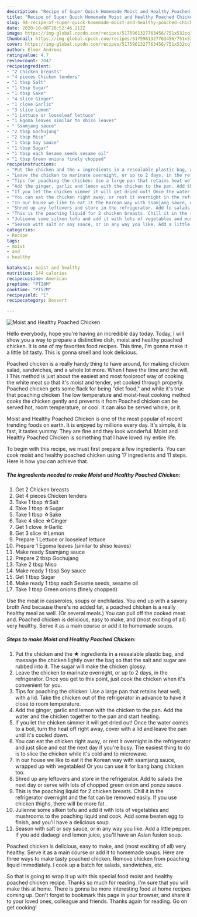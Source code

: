 ```yaml
---
description: "Recipe of Super Quick Homemade Moist and Healthy Poached Chicken"
title: "Recipe of Super Quick Homemade Moist and Healthy Poached Chicken"
slug: 44-recipe-of-super-quick-homemade-moist-and-healthy-poached-chicken
date: 2020-10-08T20:52:46.212Z
image: https://img-global.cpcdn.com/recipes/5175961327763456/751x532cq70/moist-and-healthy-poached-chicken-recipe-main-photo.jpg
thumbnail: https://img-global.cpcdn.com/recipes/5175961327763456/751x532cq70/moist-and-healthy-poached-chicken-recipe-main-photo.jpg
cover: https://img-global.cpcdn.com/recipes/5175961327763456/751x532cq70/moist-and-healthy-poached-chicken-recipe-main-photo.jpg
author: Elmer Andrews
ratingvalue: 4.7
reviewcount: 7047
recipeingredient:
- "2 Chicken breasts"
- "4 pieces Chicken tenders"
- "1 tbsp Salt"
- "1 tbsp Sugar"
- "1 tbsp Sake"
- "4 slice Ginger"
- "1 clove Garlic"
- "3 slice Lemon"
- "1 Lettuce or looseleaf lettuce"
- "1 Egoma leaves similar to shiso leaves"
- " Ssamjang sauce"
- "2 tbsp Gochujang"
- "2 tbsp Miso"
- "1 tbsp Soy sauce"
- "1 tbsp Sugar"
- "1 tbsp each Sesame seeds sesame oil"
- "1 tbsp Green onions finely chopped"
recipeinstructions:
- "Put the chicken and the ★ ingredients in a resealable plastic bag, and massage the chicken lightly over the bag so that the salt and sugar are rubbed into it. The sugar will make the chicken glossy."
- "Leave the chicken to marinate overnight, or up to 2 days, in the refrigerator. Once you get to this point, just cook the chicken when it&#39;s convenient for you."
- "Tips for poaching the chicken: Use a large pan that retains heat well, with a lid. Take the chicken out of the refrigerator in advance to have it close to room temperature."
- "Add the ginger, garlic and lemon with the chicken to the pan. Add the water and the chicken together to the pan and start heating."
- "If you let the chicken simmer it will get dried out! Once the water comes to a boil, turn the heat off right away, cover with a lid and leave the pan until it&#39;s cooled down."
- "You can eat the chicken right away, or rest it overnight in the refrigerator and just slice and eat the next day if you&#39;re busy. The easiest thing to do is to slice the chicken while it&#39;s cold and to microwave."
- "In our house we like to eat it the Korean way with ssamjang sauce, wrapped up with vegetables! Or you can use it for bang bang chicken too."
- "Shred up any leftovers and store in the refrigerator. Add to salads the next day or serve with lots of chopped green onion and ponzu sauce."
- "This is the poaching liquid for 2 chicken breasts. Chill it in the refrigerator overnight and the fat can be removed easily. If you use chicken thighs, there will be more fat ."
- "Julienne some silken tofu and add it with lots of vegetables and mushrooms to the poaching liquid and cook. Add some beaten egg to finish, and you&#39;ll have a delicious soup."
- "Season with salt or soy sauce, or in any way you like. Add a little pepper. If you add dadaegi and lemon juice, you&#39;ll have an Asian fusion soup."
categories:
- Recipe
tags:
- moist
- and
- healthy

katakunci: moist and healthy 
nutrition: 144 calories
recipecuisine: American
preptime: "PT28M"
cooktime: "PT57M"
recipeyield: "1"
recipecategory: Dessert

---
```



![Moist and Healthy Poached Chicken](https://img-global.cpcdn.com/recipes/5175961327763456/751x532cq70/moist-and-healthy-poached-chicken-recipe-main-photo.jpg)

Hello everybody, hope you're having an incredible day today. Today, I will show you a way to prepare a distinctive dish, moist and healthy poached chicken. It is one of my favorites food recipes. This time, I'm gonna make it a little bit tasty. This is gonna smell and look delicious.

Poached chicken is a really handy thing to have around, for making chicken salad, sandwiches, and a whole lot more. When I have the time and the will, I This method is just about the easiest and most foolproof way of cooking the white meat so that it&#39;s moist and tender, yet cooked through properly. Poached chicken gets some flack for being &#34;diet food,&#34; and while it&#39;s true that poaching chicken The low temperature and moist-heat cooking method cooks the chicken gently and prevents it from Poached chicken can be served hot, room temperature, or cool. It can also be served whole, or it.

Moist and Healthy Poached Chicken is one of the most popular of recent trending foods on earth. It is enjoyed by millions every day. It's simple, it is fast, it tastes yummy. They are fine and they look wonderful. Moist and Healthy Poached Chicken is something that I have loved my entire life.


To begin with this recipe, we must first prepare a few ingredients. You can cook moist and healthy poached chicken using 17 ingredients and 11 steps. Here is how you can achieve that.

<!--inarticleads1-->

##### The ingredients needed to make Moist and Healthy Poached Chicken:

1. Get 2 Chicken breasts
1. Get 4 pieces Chicken tenders
1. Take 1 tbsp ☆Salt
1. Take 1 tbsp ☆Sugar
1. Take 1 tbsp ☆Sake
1. Take 4 slice ☆Ginger
1. Get 1 clove ☆Garlic
1. Get 3 slice ☆Lemon
1. Prepare 1 Lettuce or looseleaf lettuce
1. Prepare 1 Egoma leaves (similar to shiso leaves)
1. Make ready  Ssamjang sauce
1. Prepare 2 tbsp Gochujang
1. Take 2 tbsp Miso
1. Make ready 1 tbsp Soy sauce
1. Get 1 tbsp Sugar
1. Make ready 1 tbsp each Sesame seeds, sesame oil
1. Take 1 tbsp Green onions (finely chopped)


Use the meat in casseroles, soups or enchiladas. You end up with a savory broth And because there&#39;s no added fat, a poached chicken is a really healthy meal as well. (Or several meals.) You can pull off the cooked meat and. Poached chicken is delicious, easy to make, and (most exciting of all) very healthy. Serve it as a main course or add it to homemade soups. 

<!--inarticleads2-->

##### Steps to make Moist and Healthy Poached Chicken:

1. Put the chicken and the ★ ingredients in a resealable plastic bag, and massage the chicken lightly over the bag so that the salt and sugar are rubbed into it. The sugar will make the chicken glossy.
1. Leave the chicken to marinate overnight, or up to 2 days, in the refrigerator. Once you get to this point, just cook the chicken when it&#39;s convenient for you.
1. Tips for poaching the chicken: Use a large pan that retains heat well, with a lid. Take the chicken out of the refrigerator in advance to have it close to room temperature.
1. Add the ginger, garlic and lemon with the chicken to the pan. Add the water and the chicken together to the pan and start heating.
1. If you let the chicken simmer it will get dried out! Once the water comes to a boil, turn the heat off right away, cover with a lid and leave the pan until it&#39;s cooled down.
1. You can eat the chicken right away, or rest it overnight in the refrigerator and just slice and eat the next day if you&#39;re busy. The easiest thing to do is to slice the chicken while it&#39;s cold and to microwave.
1. In our house we like to eat it the Korean way with ssamjang sauce, wrapped up with vegetables! Or you can use it for bang bang chicken too.
1. Shred up any leftovers and store in the refrigerator. Add to salads the next day or serve with lots of chopped green onion and ponzu sauce.
1. This is the poaching liquid for 2 chicken breasts. Chill it in the refrigerator overnight and the fat can be removed easily. If you use chicken thighs, there will be more fat .
1. Julienne some silken tofu and add it with lots of vegetables and mushrooms to the poaching liquid and cook. Add some beaten egg to finish, and you&#39;ll have a delicious soup.
1. Season with salt or soy sauce, or in any way you like. Add a little pepper. If you add dadaegi and lemon juice, you&#39;ll have an Asian fusion soup.


Poached chicken is delicious, easy to make, and (most exciting of all) very healthy. Serve it as a main course or add it to homemade soups. Here are three ways to make tasty poached chicken. Remove chicken from poaching liquid immediately. I cook up a batch for salads, sandwiches, etc. 

So that is going to wrap it up with this special food moist and healthy poached chicken recipe. Thanks so much for reading. I'm sure that you will make this at home. There is gonna be more interesting food at home recipes coming up. Don't forget to bookmark this page in your browser, and share it to your loved ones, colleague and friends. Thanks again for reading. Go on get cooking!
